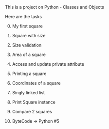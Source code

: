 This is a project on Python - Classes and Objects

Here are the tasks

0. My first square



1. Square with size



2. Size validation



3. Area of a square



4. Access and update private attribute



5. Printing a square



6. Coordinates of a square



7. Singly linked list



8. Print Square instance



9. Compare 2 squares



10. ByteCode -> Python #5
